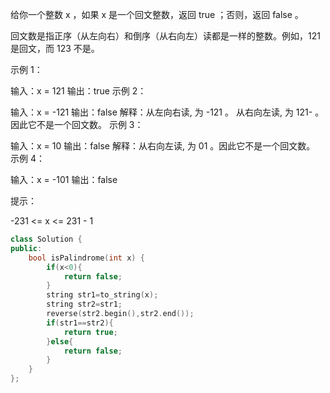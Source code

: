 给你一个整数 x ，如果 x 是一个回文整数，返回 true ；否则，返回 false 。

回文数是指正序（从左向右）和倒序（从右向左）读都是一样的整数。例如，121 是回文，而 123 不是。

 

示例 1：

输入：x = 121
输出：true
示例 2：

输入：x = -121
输出：false
解释：从左向右读, 为 -121 。 从右向左读, 为 121- 。因此它不是一个回文数。
示例 3：

输入：x = 10
输出：false
解释：从右向左读, 为 01 。因此它不是一个回文数。
示例 4：

输入：x = -101
输出：false


提示：

-231 <= x <= 231 - 1

```cpp
class Solution {
public:
    bool isPalindrome(int x) {
        if(x<0){
            return false;
        }
        string str1=to_string(x);
        string str2=str1;
        reverse(str2.begin(),str2.end());
        if(str1==str2){
            return true;
        }else{
            return false;
        }
    }
};
```

